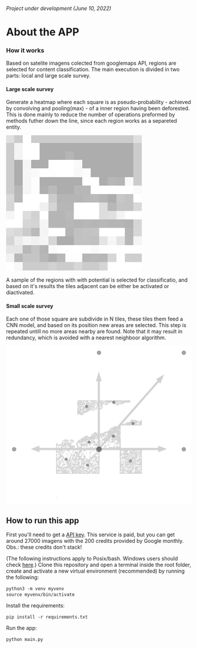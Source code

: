 ###### Project under development (June 10, 2022)

# About the APP
### How it works
Based on satelite imagens colected from googlemaps API, regions are selected for content classification. The main execution is divided in two parts: local and large scale survey.

#### Large scale survey
Generate a heatmap where each square is as pseudo-probability - achieved by convolving and pooling(max) - of a inner region having been deforested. This is done mainly to reduce the number of operations preformed by methods futher down the line, since each region works as a separeted entity.

![img_2.png](https://github.com/PedroFrias/amazonian_rainforest_survey/blob/main/imgs/img_2.png)

A sample of the regions with with potential is selected for classificatio, and based on it's results the tiles adjacent can be either be activated or diactivated.

#### Small scale survey
Each one of those square are subdivide in N tiles, these tiles them feed a CNN model, and based on its position new areas are selected. This step is repeated untill no more areas nearby are found. Note that it may result in redundancy, which is avoided with a nearest neighboor algorithm.

![img_1.png](https://github.com/PedroFrias/amazonian_rainforest_survey/blob/main/imgs/img_1.png)

## How to run this app
First you'll need to get a [API key](https://console.cloud.google.com/apis). This service is paid, but you can get around 27000 imagens with the 200 credits provided by Google monthly. Obs.: these credits don't stack!

(The following instructions apply to Posix/bash. Windows users should check [here](https://docs.python.org/3/library/venv.html).)
Clone this repository and open a terminal inside the root folder, create and activate a new virtual environment (recommended) by running the following:
```
python3 -m venv myvenv
source myvenv/bin/activate
```
Install the requirements:
```
pip install -r requirements.txt
```
Run the app:
```
python main.py
```
